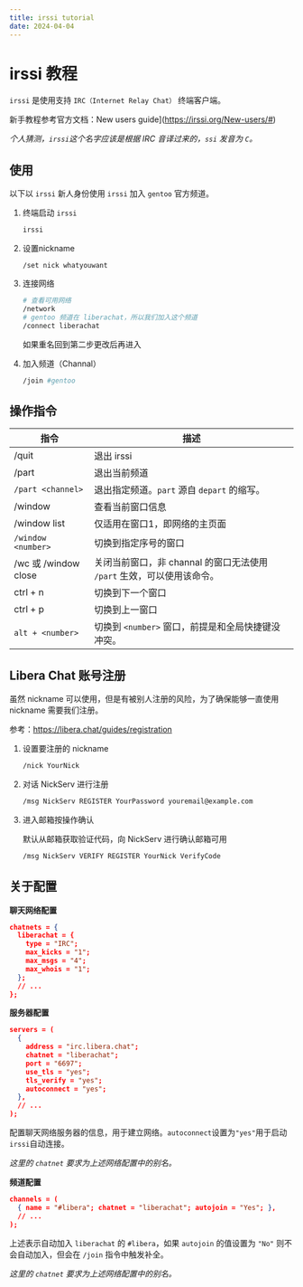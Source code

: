 ```yaml
---
title: irssi tutorial
date: 2024-04-04
---
```


# irssi 教程

`irssi` 是使用支持 `IRC（Internet Relay Chat）` 终端客户端。

新手教程参考官方文档：New users guide](https://irssi.org/New-users/#)

*个人猜测，`irssi`这个名字应该是根据 IRC 音译过来的，`ssi` 发音为 `C`。* 

## 使用

以下以 `irssi` 新人身份使用 `irssi` 加入 `gentoo` 官方频道。

1. 终端启动 `irssi`

   ```sh
   irssi
   ```

2. 设置nickname

   ```
   /set nick whatyouwant
   ```

3. 连接网络

   ```sh
   # 查看可用网络
   /network
   # gentoo 频道在 liberachat，所以我们加入这个频道
   /connect liberachat
   ```

   如果重名回到第二步更改后再进入

4. 加入频道（Channal）

   ```sh
   /join #gentoo
   ```

## 操作指令

| 指令                 | 描述                                                         |
| -------------------- | ------------------------------------------------------------ |
| /quit                | 退出 irssi                                                   |
| /part                | 退出当前频道                                                 |
| `/part <channel>`    | 退出指定频道。`part` 源自 `depart` 的缩写。                  |
| /window              | 查看当前窗口信息                                             |
| /window list         | 仅适用在窗口1，即网络的主页面                                |
| `/window <number>`   | 切换到指定序号的窗口                                         |
| /wc 或 /window close | 关闭当前窗口，非 channal 的窗口无法使用 `/part` 生效，可以使用该命令。 |
| ctrl + n             | 切换到下一个窗口                                             |
| ctrl + p             | 切换到上一窗口                                               |
| `alt + <number>`     | 切换到 `<number>` 窗口，前提是和全局快捷键没冲突。           |

## Libera Chat 账号注册

虽然 nickname 可以使用，但是有被别人注册的风险，为了确保能够一直使用 nickname 需要我们注册。

参考：https://libera.chat/guides/registration

1. 设置要注册的 nickname

   ```sh
   /nick YourNick
   ```

2. 对话 NickServ 进行注册

   ```sh
   /msg NickServ REGISTER YourPassword youremail@example.com
   ```

3. 进入邮箱按操作确认

   默认从邮箱获取验证代码，向 NickServ 进行确认邮箱可用

   ```sh
   /msg NickServ VERIFY REGISTER YourNick VerifyCode
   ```


## 关于配置

**聊天网络配置**

```json
chatnets = {
  liberachat = {
    type = "IRC";
    max_kicks = "1";
    max_msgs = "4";
    max_whois = "1";
  };
  // ...
};
```

**服务器配置**

```json
servers = (
  {
    address = "irc.libera.chat";
    chatnet = "liberachat";
    port = "6697";
    use_tls = "yes";
    tls_verify = "yes";
    autoconnect = "yes";
  },
  // ...
);
```

配置聊天网络服务器的信息，用于建立网络。`autoconnect`设置为`"yes"`用于启动`irssi`自动连接。

*这里的 `chatnet` 要求为上述网络配置中的别名。*

**频道配置**

```json
channels = (
  { name = "#libera"; chatnet = "liberachat"; autojoin = "Yes"; },
  // ...
);
```

上述表示自动加入 `liberachat` 的 `#libera`，如果 `autojoin` 的值设置为 `"No"` 则不会自动加入，但会在 `/join` 指令中触发补全。

*这里的 `chatnet` 要求为上述网络配置中的别名。*

